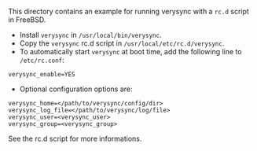 This directory contains an example for running verysync with a `rc.d` script in FreeBSD.

* Install `verysync` in `/usr/local/bin/verysync`.
* Copy the `verysync` rc.d script in `/usr/local/etc/rc.d/verysync`.
* To automatically start `verysync` at boot time, add the following line to `/etc/rc.conf`:
```
verysync_enable=YES
```
* Optional configuration options are:
```
verysync_home=</path/to/verysync/config/dir>
verysync_log_file=</path/to/verysync/log/file>
verysync_user=<verysync_user>
verysync_group=<verysync_group>
```
See the rc.d script for more informations.
